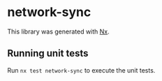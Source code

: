 # network-sync

This library was generated with [Nx](https://nx.dev).

## Running unit tests

Run `nx test network-sync` to execute the unit tests.
